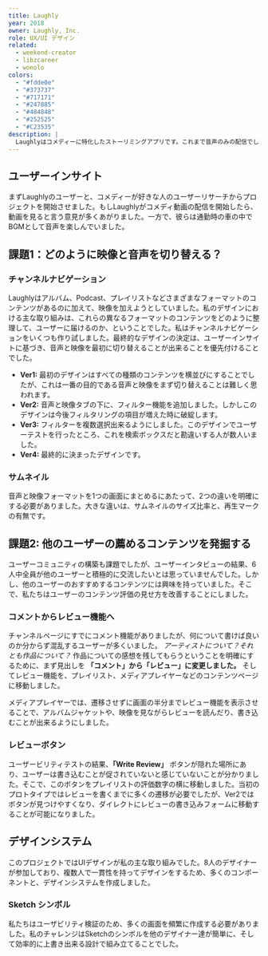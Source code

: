 ```yaml
---
title: Laughly
year: 2018
owner: Laughly, Inc.
role: UX/UI デザイン
related:
  - weekend-creator
  - libzcareer
  - wonolo
colors:
  - "#fdde0e"
  - "#373737"
  - "#717171"
  - "#247885"
  - "#484848"
  - "#252525"
  - "#C23535"
description: |
  Laughlyはコメディーに特化したストーリミングアプリです。これまで音声のみの配信でしたが、映像フォーマットを統合し、ソーシャルコミュニティを作ることが彼らの次の課題でした。リサーチから、チャンネルページの新しい設計、そして8人のデザイナーを牽引しながらプロトタイプを作りを行いました。
---
```


## ユーザーインサイト

まずLaughlyのユーザーと、コメディーが好きな人のユーザーリサーチからプロジェクトを開始させました。もしLaughlyがコメディ動画の配信を開始したら、動画を見ると言う意見が多くあがりました。一方で、彼らは通勤時の車の中でBGMとして音声を楽しんでいました。

<work-media name="scene.jpg" alt="ユーザーインサイト" />

## 課題1：どのように映像と音声を切り替える？

### チャンネルナビゲーション

Laughlyはアルバム、Podcast、プレイリストなどさまざまなフォーマットのコンテンツがあるのに加えて、映像を加えようとしていました。私のデザインにおける主な取り組みは、これらの異なるフォーマットのコンテンツをどのように整理して、ユーザーに届けるのか、ということでした。私はチャンネルナビゲーションをいくつも作り試しました。最終的なデザインの決定は、ユーザーインサイトに基づき、音声と映像を最初に切り替えることが出来ることを優先付けることでした。

<work-media name="channnel_navigation.jpg" alt="チャンネルナビゲーション" />

- **Ver1:** 最初のデザインはすべての種類のコンテンツを横並びにすることでしたが、これは一番の目的である音声と映像をまず切り替えることは難しく思われます。
- **Ver2:** 音声と映像タブの下に、フィルター機能を追加しました。しかしこのデザインは今後フィルタリングの項目が増えた時に破綻します。
- **Ver3:** フィルターを複数選択出来るようにしました。このデザインでユーザーテストを行ったところ、これを検索ボックスだと勘違いする人が数人いました。
- **Ver4:** 最終的に決まったデザインです。

### サムネイル

音声と映像フォーマットを1つの画面にまとめるにあたって、2つの違いを明確にする必要がありました。大きな違いは、サムネイルのサイズ比率と、再生マークの有無です。

<work-media name="thumbnail_initial_sketch.jpg" caption="初期スケッチ" />
<work-media name="media_thumbnails.jpg" caption="最終デザイン" />

## 課題2: 他のユーザーの薦めるコンテンツを発掘する

ユーザーコミュニティの構築も課題でしたが、ユーザーインタビューの結果、6人中全員が他のユーザーと積極的に交流したいとは思っていませんでした。しかし、他のユーザーのおすすめするコンテンツには興味を持っていました。そこで、私たちはユーザーのコンテンツ評価の見せ方を改善することにしました。

### コメントからレビュー機能へ

チャンネルページにすでにコメント機能がありましたが、何について書けば良いのか分からず混乱するユーザーが多くいました。 *アーティストについて？それとも作品について？* 作品についての感想を残してもらうということを明確にするために、まず見出しを **「コメント」から「レビュー」に変更しました。** そしてレビュー機能を、プレイリスト、メディアプレイヤーなどのコンテンツページに移動しました。

メディアプレイヤーでは、遷移させずに画面の半分までレビュー機能を表示させることで、アルバムジャケットや、映像を見ながらレビューを読んだり、書き込むことが出来るようにしました。

<work-media name="review.mp4" alt="レビュー機能" />

### レビューボタン

ユーザービリティテストの結果、**「Write Review」** ボタンが隠れた場所にあり、ユーザーは書き込むことが促されていないと感じていないことが分かりました。そこで、このボタンをプレイリストの評価数字の横に移動しました。当初のプロトタイプではレビューを書くまでに多くの遷移が必要でしたが、Ver2ではボタンが見つけやすくなり、ダイレクトにレビューの書き込みフォームに移動することが可能になりました。

<work-media name="review_button.jpg" alt="レビューボタン" />

## デザインシステム

このプロジェクトではUIデザインが私の主な取り組みでした。8人のデザイナーが参加しており、複数人で一貫性を持ってデザインをするため、多くのコンポーネントと、デザインシステムを作成しました。

<work-media name="design_system_1.png,design_system_2.png,design_system_3.png,design_system_4.png,design_system_5.png,design_system_6.png" />

### Sketch シンボル

<work-media name="sketch.jpg" alt="Sketch シンボル" />

私たちはユーザビリティ検証のため、多くの画面を頻繁に作成する必要がありました。私のチャレンジはSketchのシンボルを他のデザイナー達が簡単に、そして効率的に上書き出来る設計で組み立てることでした。

<work-button label="プロトタイプを見る" link="https://invis.io/8AH1VAFWDCM" />
